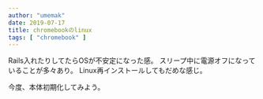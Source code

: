 ```yaml
---
author: "umemak"
date: 2019-07-17
title: chromebookのlinux
tags: [ "chromebook" ]
---
```


Rails入れたりしてたらOSが不安定になった感。
スリープ中に電源オフになっていることが多々あり。
Linux再インストールしてもだめな感じ。

今度、本体初期化してみよう。
